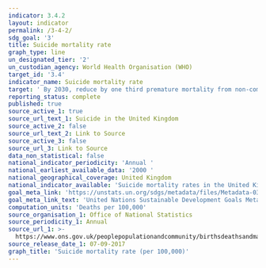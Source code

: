 ```yaml
---
indicator: 3.4.2
layout: indicator
permalink: /3-4-2/
sdg_goal: '3'
title: Suicide mortality rate
graph_type: line
un_designated_tier: '2'
un_custodian_agency: World Health Organisation (WHO)
target_id: '3.4'
indicator_name: Suicide mortality rate
target: ' By 2030, reduce by one third premature mortality from non-communicable diseases through prevention and treatment and promote mental health and well-being'
reporting_status: complete
published: true
source_active_1: true
source_url_text_1: Suicide in the United Kingdom
source_active_2: false
source_url_text_2: Link to Source
source_active_3: false
source_url_3: Link to Source
data_non_statistical: false
national_indicator_periodicity: 'Annual '
national_earliest_available_data: '2000 '
national_geographical_coverage: United Kingdom
national_indicator_available: 'Suicide mortality rates in the United Kingdom '
goal_meta_link: 'https://unstats.un.org/sdgs/metadata/files/Metadata-03-04-02.pdf'
goal_meta_link_text: 'United Nations Sustainable Development Goals Metadata: 3.4.2'
computation_units: 'Deaths per 100,000'
source_organisation_1: Office of National Statistics
source_periodicity_1: Annual
source_url_1: >-
  https://www.ons.gov.uk/peoplepopulationandcommunity/birthsdeathsandmarriages/deaths/datasets/suicidesintheunitedkingdomreferencetables
source_release_date_1: 07-09-2017
graph_title: 'Suicide mortality rate (per 100,000)'
---
```

